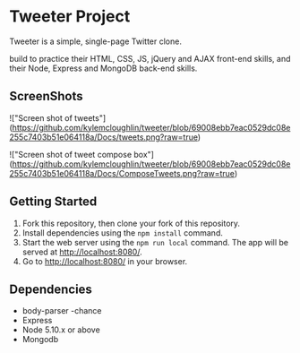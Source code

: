 # Tweeter Project

Tweeter is a simple, single-page Twitter clone.

build to practice their HTML, CSS, JS, jQuery and AJAX front-end skills, and their Node, Express and MongoDB back-end skills.

## ScreenShots
!["Screen shot of tweets"]   (https://github.com/kylemcloughlin/tweeter/blob/69008ebb7eac0529dc08e255c7403b51e064118a/Docs/tweets.png?raw=true)

!["Screen shot of tweet compose box"]
(https://github.com/kylemcloughlin/tweeter/blob/69008ebb7eac0529dc08e255c7403b51e064118a/Docs/ComposeTweets.png?raw=true)
## Getting Started

1. Fork this repository, then clone your fork of this repository.
2. Install dependencies using the `npm install` command.
3. Start the web server using the `npm run local` command. The app will be served at <http://localhost:8080/>.
4. Go to <http://localhost:8080/> in your browser.

## Dependencies
- body-parser
-chance
- Express
- Node 5.10.x or above
- Mongodb


